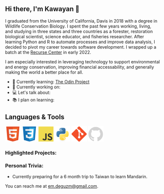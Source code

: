 ## Hi there, I'm Kawayan 👋

I graduated from the University of California, Davis in 2018 with a degree in Wildlife Conservation Biology. I spent the past few years working, living, and studying in three states and three countries as a forester, restoration biological scientist, science educator, and fisheries researcher. After learning Python and R to automate processes and improve data analysis, I decided to pivot my career towards software development. I wrapped up a batch at the [Recurse Center](https://www.recurse.com/) in early 2022. 

I am especially interested in leveraging technology to support environmental and energy conservation, improving financial accessability, and generally making the world a better place for all.

- 🌱 Currently learning: [The Odin Project](https://www.theodinproject.com/)
- 🔨 Currently working on: 
- 💻 Let's talk about: 
- 📚 I plan on learning:



## Languages & Tools
<div>
 <img src="https://raw.githubusercontent.com/ekdeguzm/ekdeguzm/main/icons/html5-original.svg" alt="html5" width=50 height=50>
 <img src="https://raw.githubusercontent.com/ekdeguzm/ekdeguzm/main/icons/css3-original.svg" alt="css3" width=50 height=50>
 <img src="https://raw.githubusercontent.com/ekdeguzm/ekdeguzm/main/icons/javascript-original.svg" alt="javascript" width=50 height=50>
 <img src="https://raw.githubusercontent.com/ekdeguzm/ekdeguzm/main/icons/python-original.svg" alt="python" width=50 height=50>
 <img src="https://raw.githubusercontent.com/ekdeguzm/ekdeguzm/main/icons/git-original.svg" alt="git" width=50 height=50>
 <img src="https://raw.githubusercontent.com/ekdeguzm/ekdeguzm/main/icons/github-original.svg" alt="github" width=50 height=50>
 </div>

### Highlighted Projects:

### Personal Trivia:
- Currently preparing for a 6 month trip to Taiwan to learn Mandarin.

You can reach me at em.deguzm@gmail.com. 


<!-- 🌱 I’m currently learning: 
- Flask ([Flask Web Development](https://www.oreilly.com/library/view/flask-web-development/9781491991725/))
- SQLAlchemy
- Alembic
- Systems Design Fundamentals ([Algo Expert](https://www.algoexpert.io/systems/fundamentals))
- Database designs ([DDIA](https://dataintensive.net/))

📚 I plan on learning:
- Python Best Practices: Reading through [Beyond the Basic Stuff with Python](https://inventwithpython.com/beyond/) and [Serious Python](https://nostarch.com/seriouspython)
- Computer Science using [Teach Yourself Computer Science](https://teachyourselfcs.com/)
- Coursera Class: [Introduction to Mathematical Thinking](https://www.coursera.org/learn/mathematical-thinking) -->